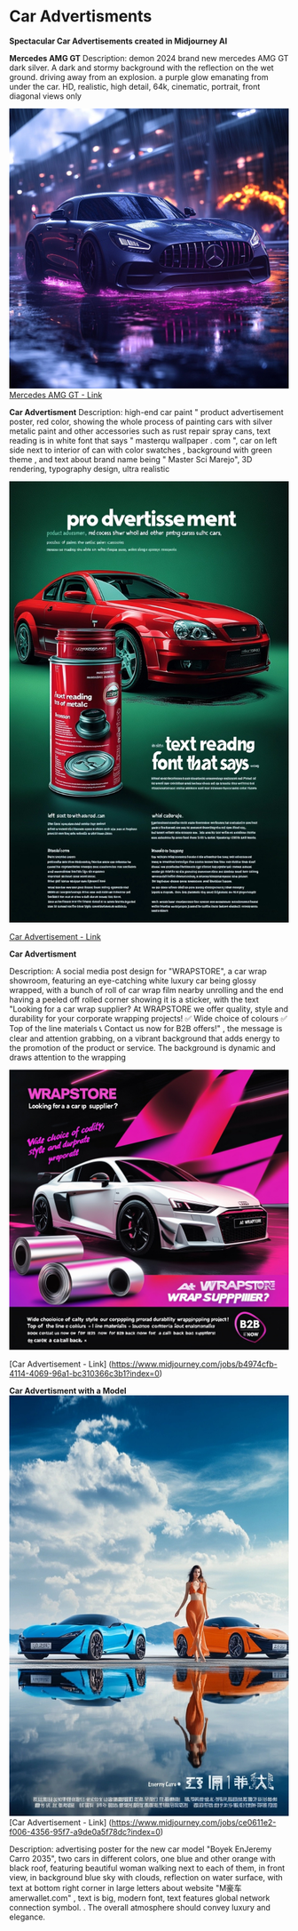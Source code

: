 # Car Advertisments
**Spectacular Car Advertisements created in Midjourney AI**

**Mercedes AMG GT**
Description:
demon 2024 brand new mercedes AMG GT dark silver. A dark and stormy background with the reflection on the wet ground. driving away from an explosion. a purple glow emanating from under the car. HD, realistic, high detail, 64k, cinematic, portrait, front diagonal views only

![Mercedes AMG GT](./0-1-1-mercedes-AMG.jpg)
[Mercedes AMG GT - Link](https://www.midjourney.com/jobs/d6fc33eb-ba53-4a56-a45e-bc6451a360ba?index=0)

**Car Advertisment**
Description: 
high-end car paint " product advertisement poster, red color, showing the whole process of painting cars with silver metalic paint and other accessories such as rust repair spray cans, text reading is in white font that says " masterqu wallpaper . com ", car on left side next to interior of can with color swatches , background with green theme , and text about brand name being " Master Sci Marejo", 3D rendering, typography design, ultra realistic

![Car Advertisment](./0-car-advertisment.jpg)

[Car Advertisement - Link](https://www.midjourney.com/jobs/82cb6e28-578b-4770-98a0-238c8da2c913?index=0)


**Car Advertisment**

Description: A social media post design for "WRAPSTORE", a car wrap showroom, featuring an eye-catching white luxury car being glossy wrapped, with a bunch of roll of car wrap film nearby unrolling and the end having a peeled off rolled corner showing it is a sticker, with the text "Looking for a car wrap supplier? At WRAPSTORE we offer quality, style and durability for your corporate wrapping projects! ✅ Wide choice of colours ✅ Top of the line materials 📞 Contact us now for B2B offers!" , the message is clear and attention grabbing, on a vibrant background that adds energy to the promotion of the product or service. The background is dynamic and draws attention to the wrapping

![Car Advertisment](./0-pink-purple.jpg)

[Car Advertisement - Link] (https://www.midjourney.com/jobs/b4974cfb-4114-4069-96a1-bc310366c3b1?index=0)


**Car Advertisment with a Model**
![Car Advertisment](./0-3-car-advertisment-with-model.jpg)
[Car Advertisement - Link] (https://www.midjourney.com/jobs/ce0611e2-f006-4356-95f7-a9de0a5f78dc?index=0)

Description: advertising poster for the new car model "Boyek EnJeremy Carro 2035", two cars in different colors, one blue and other orange with black roof, featuring beautiful woman walking next to each of them, in front view, in background blue sky with clouds, reflection on water surface, with text at bottom right corner in large letters about website "M豪车 amerwallet.com" , text is big, modern font, text features global network connection symbol. . The overall atmosphere should convey luxury and elegance.

